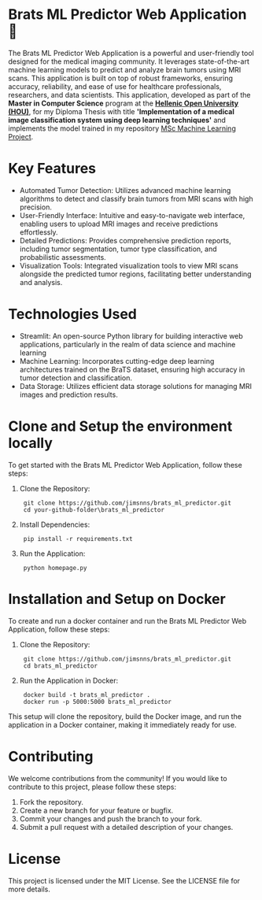 # Brats ML Predictor Web Application 🧠

The Brats ML Predictor Web Application is a powerful and user-friendly tool designed for the medical imaging community. It leverages state-of-the-art machine learning models to predict and analyze brain tumors using MRI scans. This application is built on top of robust frameworks, ensuring accuracy, reliability, and ease of use for healthcare professionals, researchers, and data scientists. This application, developed as part of the **Master in Computer Science** program at the [**Hellenic Open University (HOU)**](https://www.eap.gr/en/postgraduate-specialization-in-information-systems/), for my Diploma Thesis with title **'Implementation of a medical image classification system using deep learning techniques'** and implements the model trained in my repository [MSc Machine Learning Project](https://github.com/jimsnns/MSc_ML_Project/tree/master).

# Key Features

- Automated Tumor Detection: Utilizes advanced machine learning algorithms to detect and classify brain tumors from MRI scans with high precision.
- User-Friendly Interface: Intuitive and easy-to-navigate web interface, enabling users to upload MRI images and receive predictions effortlessly.
- Detailed Predictions: Provides comprehensive prediction reports, including tumor segmentation, tumor type classification, and probabilistic assessments.
- Visualization Tools: Integrated visualization tools to view MRI scans alongside the predicted tumor regions, facilitating better understanding and analysis.

# Technologies Used

- Streamlit: An open-source Python library for building interactive web applications, particularly in the realm of data science and machine learning   
- Machine Learning: Incorporates cutting-edge deep learning architectures trained on the BraTS dataset, ensuring high accuracy in tumor detection and classification.
- Data Storage: Utilizes efficient data storage solutions for managing MRI images and prediction results.

# Clone and Setup the environment locally

To get started with the Brats ML Predictor Web Application, follow these steps:

1. Clone the Repository:

        git clone https://github.com/jimsnns/brats_ml_predictor.git
        cd your-github-folder\brats_ml_predictor

3. Install Dependencies:

        pip install -r requirements.txt

4. Run the Application:

        python homepage.py

# Installation and Setup on Docker

To create and run a docker container and run the Brats ML Predictor Web Application, follow these steps:

1. Clone the Repository:

        git clone https://github.com/jimsnns/brats_ml_predictor.git
        cd brats_ml_predictor

2. Run the Application in Docker:

        docker build -t brats_ml_predictor .
        docker run -p 5000:5000 brats_ml_predictor
   
This setup will clone the repository, build the Docker image, and run the application in a Docker container, making it immediately ready for use.

  # Contributing

We welcome contributions from the community! If you would like to contribute to this project, please follow these steps:

1. Fork the repository.
2. Create a new branch for your feature or bugfix.
3. Commit your changes and push the branch to your fork.
4. Submit a pull request with a detailed description of your changes.

# License

This project is licensed under the MIT License. See the LICENSE file for more details.
